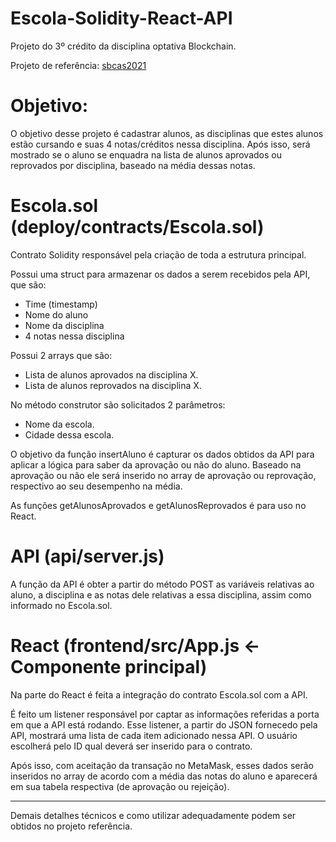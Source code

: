 # Escola-Solidity-React-API
 Projeto do 3º crédito da disciplina optativa Blockchain.

Projeto de referência: [sbcas2021](https://github.com/lifuesc/sbcas2021)

# Objetivo:

O objetivo desse projeto é cadastrar alunos, as disciplinas que estes alunos estão cursando e suas 4 notas/créditos nessa disciplina. Após isso, será mostrado se o aluno se enquadra na lista de alunos aprovados ou reprovados por disciplina, baseado na média dessas notas.

# Escola.sol (deploy/contracts/Escola.sol)

Contrato Solidity responsável pela criação de toda a estrutura principal.

Possui uma struct para armazenar os dados a serem recebidos pela API, que são:
- Time (timestamp)
- Nome do aluno
- Nome da disciplina 
- 4 notas nessa disciplina

Possui 2 arrays que são: 
- Lista de alunos aprovados na disciplina X. 
- Lista de alunos reprovados na disciplina X.

No método construtor são solicitados 2 parâmetros: 
- Nome da escola.
- Cidade dessa escola. 

O objetivo da função insertAluno é capturar os dados obtidos da API para aplicar a lógica para saber da aprovação ou não do aluno. Baseado na aprovação ou não ele será inserido no array de aprovação ou reprovação, respectivo ao seu desempenho na média.

As funções getAlunosAprovados e getAlunosReprovados é para uso no React.

# API (api/server.js)

A função da API é obter a partir do método POST as variáveis relativas ao aluno, a disciplina e as notas dele relativas a essa disciplina, assim como informado no Escola.sol.

# React (frontend/src/App.js <- Componente principal)

Na parte do React é feita a integração do contrato Escola.sol com a API.

É feito um listener responsável por captar as informações referidas a porta em que a API está rodando. Esse listener, a partir do JSON fornecedo pela API, mostrará uma lista de cada item adicionado nessa API. O usuário escolherá pelo ID qual deverá ser inserido para o contrato.

Após isso, com aceitação da transação no MetaMask, esses dados serão inseridos no array de acordo com a média das notas do aluno e aparecerá em sua tabela respectiva (de aprovação ou rejeição).

---

Demais detalhes técnicos e como utilizar adequadamente podem ser obtidos no projeto referência.
